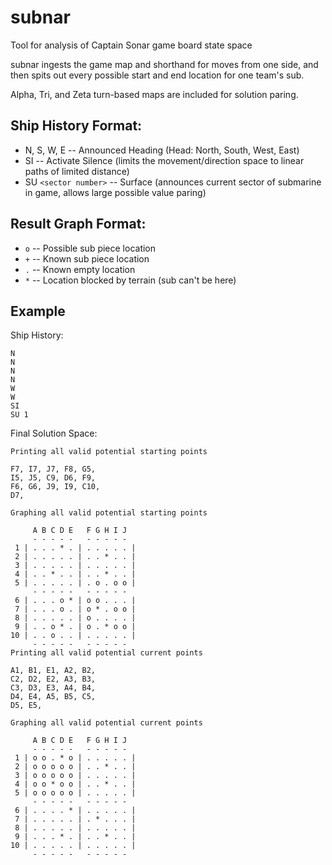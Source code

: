 # subnar
Tool for analysis of Captain Sonar game board state space

subnar ingests the game map and shorthand for moves from one side,
and then spits out every possible start and end location for one team's sub.

Alpha, Tri, and Zeta turn-based maps are included for solution paring.

## Ship History Format:
- N, S, W, E -- Announced Heading (Head: North, South, West, East)
- SI -- Activate Silence (limits the movement/direction space to linear paths of limited distance)
- SU `<sector number>` -- Surface (announces current sector of submarine in game, allows large possible value paring)

## Result Graph Format:
- `o` -- Possible sub piece location
- `+` -- Known sub piece location
- `.` -- Known empty location
- `*` -- Location blocked by terrain (sub can't be here)

## Example
Ship History:
```
N
N
N
N
W
W
SI
SU 1
```

Final Solution Space:
```
Printing all valid potential starting points

F7, I7, J7, F8, G5,
I5, J5, C9, D6, F9,
F6, G6, J9, I9, C10,
D7,

Graphing all valid potential starting points

     A B C D E   F G H I J
     - - - - -   - - - - -
 1 | . . . * . | . . . . . |
 2 | . . . . . | . . * . . |
 3 | . . . . . | . . . . . |
 4 | . . * . . | . . * . . |
 5 | . . . . . | . o . o o |
     - - - - -   - - - - -
 6 | . . . o * | o o . . . |
 7 | . . . o . | o * . o o |
 8 | . . . . . | o . . . . |
 9 | . . o * . | o . * o o |
10 | . . o . . | . . . . . |
     - - - - -   - - - - -
Printing all valid potential current points

A1, B1, E1, A2, B2,
C2, D2, E2, A3, B3,
C3, D3, E3, A4, B4,
D4, E4, A5, B5, C5,
D5, E5,

Graphing all valid potential current points

     A B C D E   F G H I J
     - - - - -   - - - - -
 1 | o o . * o | . . . . . |
 2 | o o o o o | . . * . . |
 3 | o o o o o | . . . . . |
 4 | o o * o o | . . * . . |
 5 | o o o o o | . . . . . |
     - - - - -   - - - - -
 6 | . . . . * | . . . . . |
 7 | . . . . . | . * . . . |
 8 | . . . . . | . . . . . |
 9 | . . . * . | . . * . . |
10 | . . . . . | . . . . . |
     - - - - -   - - - - -
```
